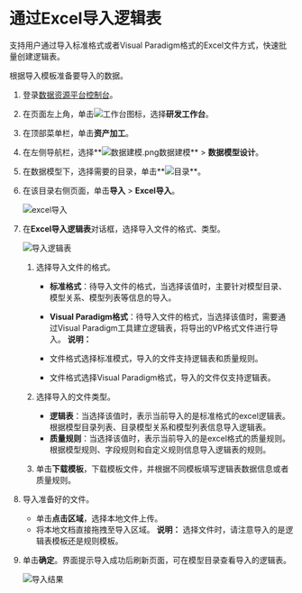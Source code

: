 # 通过Excel导入逻辑表

支持用户通过导入标准格式或者Visual Paradigm格式的Excel文件方式，快速批量创建逻辑表。

根据导入模板准备要导入的数据。

1.  登录[数据资源平台控制台](https://dataq.console.aliyun.com)。

2.  在页面左上角，单击![工作台](https://static-aliyun-doc.oss-accelerate.aliyuncs.com/assets/img/zh-CN/4682213261/p280916.png)图标，选择**研发工作台**。

3.  在顶部菜单栏，单击**资产加工**。

4.  在左侧导航栏，选择**![数据建模.png](https://static-aliyun-doc.oss-accelerate.aliyuncs.com/assets/img/zh-CN/4960303261/p268674.png)数据建模** \> **数据模型设计**。

5.  在数据模型下，选择需要的目录，单击**![目录](https://static-aliyun-doc.oss-accelerate.aliyuncs.com/assets/img/zh-CN/5682213261/p280932.png)**。

6.  在该目录右侧页面，单击**导入** \> **Excel导入**。

    ![excel导入](https://static-aliyun-doc.oss-accelerate.aliyuncs.com/assets/img/zh-CN/1032043261/p283197.png)

7.  在**Excel导入逻辑表**对话框，选择导入文件的格式、类型。

    ![导入逻辑表](https://static-aliyun-doc.oss-accelerate.aliyuncs.com/assets/img/zh-CN/2716043261/p283198.png)

    1.  选择导入文件的格式。

        -   **标准格式**：待导入文件的格式，当选择该值时，主要针对模型目录、模型关系、模型列表等信息的导入。
        -   **Visual Paradigm格式**：待导入文件的格式，当选择该值时，需要通过Visual Paradigm工具建立逻辑表，将导出的VP格式文件进行导入。
        **说明：**

        -   文件格式选择标准模式，导入的文件支持逻辑表和质量规则。
        -   文件格式选择Visual Paradigm格式，导入的文件仅支持逻辑表。
    2.  选择导入的文件类型。

        -   **逻辑表**：当选择该值时，表示当前导入的是标准格式的excel逻辑表。根据模型目录列表、目录模型关系和模型列表信息导入逻辑表。
        -   **质量规则**：当选择该值时，表示当前导入的是excel格式的质量规则。根据模型规则、字段规则和自定义规则信息导入逻辑表的规则。
    3.  单击**下载模板**，下载模板文件，并根据不同模板填写逻辑表数据信息或者质量规则。

8.  导入准备好的文件。

    -   单击**点击区域**，选择本地文件上传。
    -   将本地文档直接拖拽至导入区域。
    **说明：** 选择文件时，请注意导入的是逻辑表模板还是规则模板。

9.  单击**确定**。界面提示导入成功后刷新页面，可在模型目录查看导入的逻辑表。

    ![导入结果](https://static-aliyun-doc.oss-accelerate.aliyuncs.com/assets/img/zh-CN/2716043261/p283211.png)


